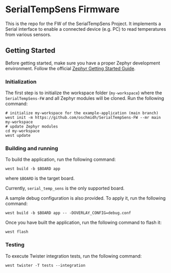 # SerialTempSens Firmware

This is the repo for the FW of the SerialTempSens Project.
It implements a Serial interface to enable a connected device (e.g. PC) to read temperatures from various sensors.

## Getting Started

Before getting started, make sure you have a proper Zephyr development
environment. Follow the official
[Zephyr Getting Started Guide](https://docs.zephyrproject.org/latest/getting_started/index.html).

### Initialization

The first step is to initialize the workspace folder (``my-workspace``) where
the ``SerialTempSens-FW`` and all Zephyr modules will be cloned. Run the following
command:

```shell
# initialize my-workspace for the example-application (main branch)
west init -m https://github.com/oschmidh/SerialTempSens-FW --mr main my-workspace
# update Zephyr modules
cd my-workspace
west update
```

### Building and running

To build the application, run the following command:

```shell
west build -b $BOARD app
```

where `$BOARD` is the target board.

Currently, `serial_temp_sens` is the only supported board.

A sample debug configuration is also provided. To apply it, run the following
command:

```shell
west build -b $BOARD app -- -DOVERLAY_CONFIG=debug.conf
```

Once you have built the application, run the following command to flash it:

```shell
west flash
```

### Testing

To execute Twister integration tests, run the following command:

```shell
west twister -T tests --integration
```
